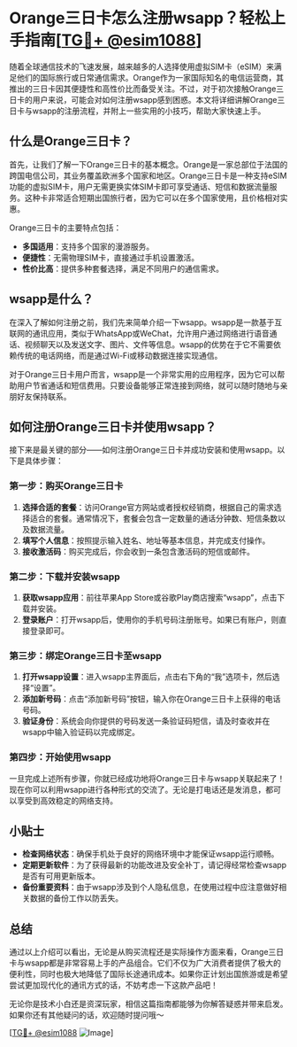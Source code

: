 # Orange三日卡怎么注册wsapp？轻松上手指南[[TG💪+ @esim1088](https://t.me/s/esim1088)]

随着全球通信技术的飞速发展，越来越多的人选择使用虚拟SIM卡（eSIM）来满足他们的国际旅行或日常通信需求。Orange作为一家国际知名的电信运营商，其推出的三日卡因其便捷性和高性价比而备受关注。不过，对于初次接触Orange三日卡的用户来说，可能会对如何注册wsapp感到困惑。本文将详细讲解Orange三日卡与wsapp的注册流程，并附上一些实用的小技巧，帮助大家快速上手。

## 什么是Orange三日卡？

首先，让我们了解一下Orange三日卡的基本概念。Orange是一家总部位于法国的跨国电信公司，其业务覆盖欧洲多个国家和地区。Orange三日卡是一种支持eSIM功能的虚拟SIM卡，用户无需更换实体SIM卡即可享受通话、短信和数据流量服务。这种卡非常适合短期出国旅行者，因为它可以在多个国家使用，且价格相对实惠。

Orange三日卡的主要特点包括：

- **多国适用**：支持多个国家的漫游服务。
- **便捷性**：无需物理SIM卡，直接通过手机设置激活。
- **性价比高**：提供多种套餐选择，满足不同用户的通信需求。

## wsapp是什么？

在深入了解如何注册之前，我们先来简单介绍一下wsapp。wsapp是一款基于互联网的通讯应用，类似于WhatsApp或WeChat，允许用户通过网络进行语音通话、视频聊天以及发送文字、图片、文件等信息。wsapp的优势在于它不需要依赖传统的电话网络，而是通过Wi-Fi或移动数据连接实现通信。

对于Orange三日卡用户而言，wsapp是一个非常实用的应用程序，因为它可以帮助用户节省通话和短信费用。只要设备能够正常连接到网络，就可以随时随地与亲朋好友保持联系。

## 如何注册Orange三日卡并使用wsapp？

接下来是最关键的部分——如何注册Orange三日卡并成功安装和使用wsapp。以下是具体步骤：

### 第一步：购买Orange三日卡

1. **选择合适的套餐**：访问Orange官方网站或者授权经销商，根据自己的需求选择适合的套餐。通常情况下，套餐会包含一定数量的通话分钟数、短信条数以及数据流量。
2. **填写个人信息**：按照提示输入姓名、地址等基本信息，并完成支付操作。
3. **接收激活码**：购买完成后，你会收到一条包含激活码的短信或邮件。

### 第二步：下载并安装wsapp

1. **获取wsapp应用**：前往苹果App Store或谷歌Play商店搜索“wsapp”，点击下载并安装。
2. **登录账户**：打开wsapp后，使用你的手机号码注册账号。如果已有账户，则直接登录即可。

### 第三步：绑定Orange三日卡至wsapp

1. **打开wsapp设置**：进入wsapp主界面后，点击右下角的“我”选项卡，然后选择“设置”。
2. **添加新号码**：点击“添加新号码”按钮，输入你在Orange三日卡上获得的电话号码。
3. **验证身份**：系统会向你提供的号码发送一条验证码短信，请及时查收并在wsapp中输入验证码以完成绑定。

### 第四步：开始使用wsapp

一旦完成上述所有步骤，你就已经成功地将Orange三日卡与wsapp关联起来了！现在你可以利用wsapp进行各种形式的交流了。无论是打电话还是发消息，都可以享受到高效稳定的网络支持。

## 小贴士

- **检查网络状态**：确保手机处于良好的网络环境中才能保证wsapp运行顺畅。
- **定期更新软件**：为了获得最新的功能改进及安全补丁，请记得经常检查wsapp是否有可用更新版本。
- **备份重要资料**：由于wsapp涉及到个人隐私信息，在使用过程中应注意做好相关数据的备份工作以防丢失。

## 总结

通过以上介绍可以看出，无论是从购买流程还是实际操作方面来看，Orange三日卡与wsapp都是非常容易上手的产品组合。它们不仅为广大消费者提供了极大的便利性，同时也极大地降低了国际长途通讯成本。如果你正计划出国旅游或是希望尝试更加现代化的通讯方式的话，不妨考虑一下这款产品吧！

无论你是技术小白还是资深玩家，相信这篇指南都能够为你解答疑惑并带来启发。如果你还有其他疑问的话，欢迎随时提问哦～

[[TG💪+ @esim1088](https://t.me/s/esim1088) ![Image](https://i.postimg.cc/4NQfJmqS/Snipaste-2025-05-13-00-14-12.png)]